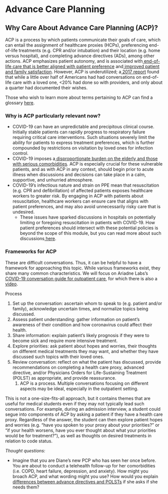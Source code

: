 # Advance Care Planning

## Why Care About Advance Care Planning \(ACP\)?

ACP is a process by which patients communicate their goals of care, which can entail the assignment of healthcare proxies \(HCPs\), preferencing end-of-life treatments \(e.g. CPR and/or intubation\) and their location \(e.g. home versus hospital\), and completing advance directives \(ADs\), among other actions. ACP emphasizes patient autonomy, and is associated with[ end-of-life care that is better aligned with patient preference](https://www.nejm.org/doi/10.1056/NEJMsa0907901?url_ver=Z39.88-2003&rfr_id=ori:rid:crossref.org&rfr_dat=cr_pub%20%200www.ncbi.nlm.nih.gov) and[ improved patient and family satisfaction](https://www.bmj.com/content/340/bmj.c1345). However, ACP is underutilized; a[ 2017 report](https://www.kff.org/other/report/views-and-experiences-with-end-of-life-medical-care-in-the-u-s/) found that while a little over half of Americans had had conversations on end-of-life care with a loved one, &lt;20% had done so with providers, and only about a quarter had documented their wishes.

Those who wish to learn more about terms pertaining to ACP can find a glossary [here](https://docs.google.com/document/d/1RL7For_hKQzxfdZxahzYE_bLB1nXCYzQ7akTtdXcYiU/edit).

### Why is ACP particularly relevant now? 

* COVID-19 can have an unpredictable and precipitous clinical course. Initially stable patients can rapidly progress to respiratory failure requiring critical care interventions. Such situations severely limit the ability for patients to express treatment preferences, which is further compounded by restrictions on visitation by loved ones for infection control.
* COVID-19 imposes a[ disproportionate burden on the elderly and those with serious comorbidities](https://curriculum.covidstudentresponse.org/module-2-epidemiology-principles/where-are-we-now). ACP is especially crucial for these vulnerable patients, and as with ACP in any context, should begin prior to acute illness when discussions and decisions can take place in a calm, supportive, and unhurried atmosphere.
* COVID-19’s infectious nature and strain on PPE mean that resuscitation \(e.g. CPR and defibrillation\) of affected patients exposes healthcare workers to greater risk. By engaging in ACP with patients about resuscitation, healthcare workers can ensure care that aligns with patient preferences, and may also avoid unnecessarily risky care that is undesired. 
  * These issues have sparked discussions in hospitals on potentially limiting or foregoing resuscitation in patients with COVID-19. How patient preferences should intersect with these potential policies is beyond the scope of this module, but you can read more about such discussions[ here](https://www.washingtonpost.com/health/2020/03/25/coronavirus-patients-do-not-resucitate/).

### Frameworks for ACP

These are difficult conversations. Thus, it can be helpful to have a framework for approaching this topic. While various frameworks exist, they share many common characteristics. We will focus on Ariadne Labs’s[ COVID-19 conversation guide for outpatient care](https://www.ariadnelabs.org/wp-content/uploads/sites/2/2020/04/2.-COVID-19-Conversation-Guide-for-Outpatient-Care-1.pdf), for which there is also a[ video](https://www.youtube.com/watch?v=Va6lTUcm85M&feature=youtu.be).

Process

1. Set up the conversation: ascertain whom to speak to \(e.g. patient and/or family\), acknowledge uncertain times, and normalize topics being discussed.
2. Assess patient understanding: gather information on patient’s awareness of their condition and how coronavirus could affect their health.
3. Share information: explain patient’s likely prognosis if they were to become sick and require more intensive treatment.
4. Explore priorities: ask patient about hopes and worries, their thoughts on different medical treatments they may want, and whether they have discussed such topics with their loved ones.
5. Review conversation: reflect on what the patient has discussed, provide recommendations on completing a health care proxy, advanced directive, and/or Physicians Orders for Life-Sustaining Treatment \(POLST\) as appropriate, and provide reassurance.
   1. ACP is a process. Multiple conversations focusing on different aspects may be ideal, especially in the outpatient setting.

This is not a one-size-fits-all approach, but it contains themes that are useful for medical students even if they may not typically lead such conversations. For example, during an admission interview, a student could segue into components of ACP by asking a patient if they have a health care proxy. Regardless of the answer, the student can then explore patient hopes and worries \(e.g. “have you spoken to your proxy about your priorities?” or “if your health worsens, have you ever thought about what your priorities would be for treatment?”\), as well as thoughts on desired treatments in relation to code status.

_Thought questions:_

* Imagine that you are Diane’s new PCP who has seen her once before. You are about to conduct a telehealth follow-up for her comorbidities \(i.e. COPD, heart failure, depression, and anxiety\). How might you broach ACP, and what wording might you use? How would you explain [differences between advance directives and POLSTs](https://polst.org/wp-content/uploads/2019/05/2019.04.30-POLST-vs-ADs-chart.pdf) if she asks if she needs them?

